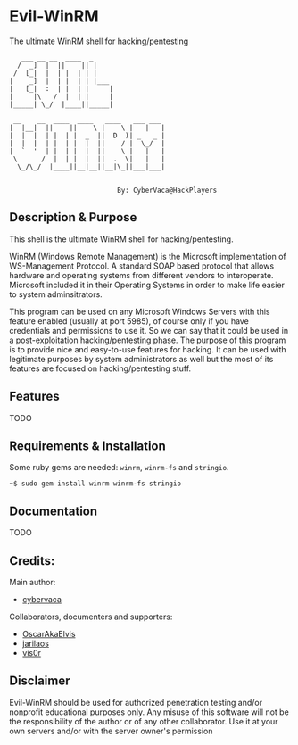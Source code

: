 # Evil-WinRM
The ultimate WinRM shell for hacking/pentesting

```
   ___ __ __  ____  _                  
  /  _]  |  ||    || |                 
 /  [_|  |  | |  | | |                 
|    _]  |  | |  | | |___              
|   [_|  :  | |  | |     |             
|     |\   /  |  | |     |             
|_____| \_/  |____||_____|             
                                       
 __    __  ____  ____   ____   ___ ___ 
|  |__|  ||    ||    \ |    \ |   |   |
|  |  |  | |  | |  _  ||  D  )| _   _ |
|  |  |  | |  | |  |  ||    / |  \_/  |
|  `  '  | |  | |  |  ||    \ |   |   |
 \      /  |  | |  |  ||  .  \|   |   |
  \_/\_/  |____||__|__||__|\_||___|___|
                                       

                           By: CyberVaca@HackPlayers
```

## Description & Purpose
This shell is the ultimate WinRM shell for hacking/pentesting.

WinRM (Windows Remote Management) is the Microsoft implementation of WS-Management Protocol. A standard SOAP based protocol 
that allows hardware and operating systems from different vendors to interoperate. Microsoft included it in their Operating 
Systems in order to make life easier to system adminsitrators.

This program can be used on any Microsoft Windows Servers with this feature enabled (usually at port 5985), of course only 
if you have credentials and permissions to use it. So we can say that it could be used in a post-exploitation hacking/pentesting 
phase. The purpose of this program is to provide nice and easy-to-use features for hacking. It can be used with legitimate 
purposes by system administrators as well but the most of its features are focused on hacking/pentesting stuff.

## Features
TODO

## Requirements & Installation
Some ruby gems are needed: `winrm`, `winrm-fs` and `stringio`.

`~$ sudo gem install winrm winrm-fs stringio`

## Documentation
TODO

## Credits:

Main author:

 - [cybervaca]

Collaborators, documenters and supporters:

 - [OscarAkaElvis]
 - [jarilaos]
 - [vis0r]

## Disclaimer

Evil-WinRM should be used for authorized penetration testing and/or nonprofit educational purposes only. 
Any misuse of this software will not be the responsibility of the author or of any other collaborator. 
Use it at your own servers and/or with the server owner's permission

<!-- Github URLs -->
[cybervaca]: https://github.com/cybervaca
[OscarAkaElvis]: https://github.com/OscarAkaElvis
[jarilaos]: https://github.com/jarilaos
[vis0r]: https://github.com/vmotos
